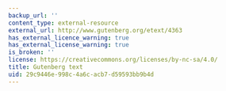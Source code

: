 ```yaml
---
backup_url: ''
content_type: external-resource
external_url: http://www.gutenberg.org/etext/4363
has_external_licence_warning: true
has_external_license_warning: true
is_broken: ''
license: https://creativecommons.org/licenses/by-nc-sa/4.0/
title: Gutenberg text
uid: 29c9446e-998c-4a6c-acb7-d59593bb9b4d
---
```

